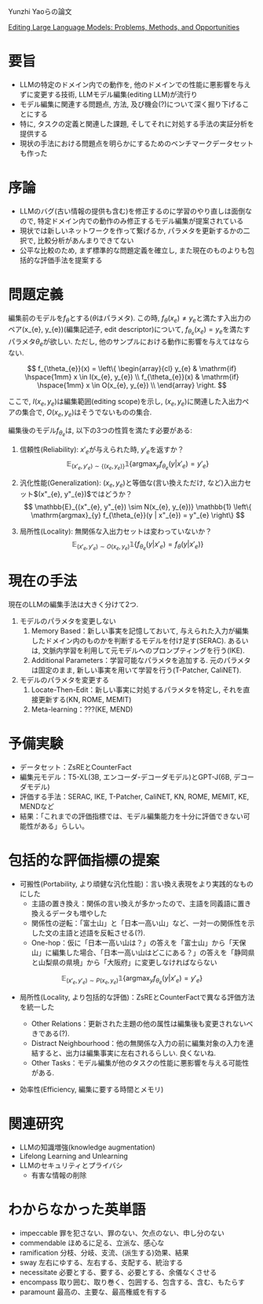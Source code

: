 Yunzhi Yaoらの論文

[Editing Large Language Models: Problems, Methods, and Opportunities](https://arxiv.org/abs/2305.13172 "arxiv")



# 要旨
- LLMの特定のドメイン内での動作を, 他のドメインでの性能に悪影響を与えずに変更する技術, LLMモデル編集(editing LLM)が流行り
- モデル編集に関連する問題点, 方法, 及び機会(?)について深く掘り下げることにする
- 特に, タスクの定義と関連した課題, そしてそれに対処する手法の実証分析を提供する
- 現状の手法における問題点を明らかにするためのベンチマークデータセットも作った

# 序論
- LLMのバグ(古い情報の提供も含む)を修正するのに学習のやり直しは面倒なので, 特定ドメイン内での動作のみ修正するモデル編集が提案されている
- 現状では新しいネットワークを作って繋げるか, パラメタを更新するかの二択で, 比較分析があんまりできてない
- 公平な比較のため, まず標準的な問題定義を確立し, また現在のものよりも包括的な評価手法を提案する

# 問題定義
編集前のモデルを$f_{\theta}$とする($\theta$はパラメタ). この時, $f_{\theta}(x_{e}) \neq y_{e}$と満たす入出力のペア(x_{e}, y_{e})(編集記述子, edit descriptor)について, $f_{\theta_{e}}(x_{e}) = y_{e}$を満たすパラメタ$\theta_{e}$が欲しい. ただし, 他のサンプルにおける動作に影響を与えてはならない.

$$
f_{\theta_{e}}(x) = 
\left\{
    \begin{array}{cl}
    y_{e} & \mathrm{if} \hspace{1mm} x \in I(x_{e}, y_{e}) \\
    f_{\theta_{e}}(x) & \mathrm{if} \hspace{1mm} x \in O(x_{e}, y_{e}) \\
    \end{array}
\right.
$$

ここで, $I(x_{e}, y_{e})$は編集範囲(editing scope)を示し, $(x_{e}, y_{e})$に関連した入出力ペアの集合で, $O(x_{e}, y_{e})$はそうでないものの集合. 

編集後のモデル$f_{\theta_{e}}$は, 以下の3つの性質を満たす必要がある:

1. 信頼性(Reliability): $x'_{e}$が与えられた時, $y'_{e}$を返すか？
$$
\mathbb{E}_{(x'_{e}, y'_{e}) \sim \{(x_{e}, y_{e})\}} \mathbb{1} \left\{ \mathrm{argmax}_{y} f_{\theta_{e}}(y | x'_{e}) = y'_{e} \right\}
$$
2. 汎化性能(Generalization): $(x_{e}, y_{e})$と等価な(言い換えただけ, など)入出力セット$(x"_{e}, y"_{e})$ではどうか？
$$
\mathbb{E}_{(x"_{e}, y"_{e}) \sim N(x_{e}, y_{e})} \mathbb{1} \left\{ \mathrm{argmax}_{y} f_{\theta_{e}}(y | x"_{e}) = y"_{e} \right\}
$$

3. 局所性(Locality):  無関係な入出力セットは変わっていないか？
$$
\mathbb{E}_{(x'_{e}, y'_{e}) \sim O(x_{e}, y_{e})} \mathbb{1} \left\{ f_{\theta_{e}}(y | x'_{e}) = f_{\theta}(y | x'_{e}) \right\}
$$

# 現在の手法
現在のLLMの編集手法は大きく分けて2つ.

1. モデルのパラメタを変更しない
    1. Memory Based：新しい事実を記憶しておいて, 与えられた入力が編集したドメイン内のものかを判断するモデルを付け足す(SERAC). あるいは, 文脈内学習を利用して元モデルへのプロンプティングを行う(IKE).
    2. Additional Parameters：学習可能なパラメタを追加する. 元のパラメタは固定のまま, 新しい事実を用いて学習を行う(T-Patcher, CaliNET).
2. モデルのパラメタを変更する
    1. Locate-Then-Edit：新しい事実に対処するパラメタを特定し, それを直接更新する(KN, ROME, MEMIT)
    2. Meta-learning：???(KE, MEND)

# 予備実験
- データセット：ZsREとCounterFact
- 編集元モデル：T5-XL(3B, エンコーダ-デコーダモデル)とGPT-J(6B, デコーダモデル)
- 評価する手法：SERAC, IKE, T-Patcher, CaliNET, KN, ROME, MEMIT, KE, MENDなど
- 結果：「これまでの評価指標では、モデル編集能力を十分に評価できない可能性がある」らしい。

# 包括的な評価指標の提案
- 可搬性(Portability, より頑健な汎化性能)：言い換え表現をより実践的なものにした
    - 主語の置き換え：関係の言い換えが多かったので、主語を同義語に置き換えるデータも増やした
    - 関係性の逆転：「富士山」と「日本一高い山」など、一対一の関係性を示した文の主語と述語を反転させる(?).
    - One-hop：仮に「日本一高い山は？」の答えを「富士山」から「天保山」に編集した場合、「日本一高い山はどこにある？」の答えを「静岡県と山梨県の県境」から「大阪府」に変更しなければならない


$$
\mathbb{E}_{(x'_{e}, y'_{e}) \sim P(x_{e}, y_{e})} \mathbb{1} \left\{ \mathrm{argmax}_{y} f_{\theta_{e}}(y | x'_{e}) = y'_{e} \right\}
$$
- 局所性(Locality, より包括的な評価)：ZsREとCounterFactで異なる評価方法を統一した
    - Other Relations：更新された主題の他の属性は編集後も変更されないべきである(?).
    - Distract Neighbourhood：他の無関係な入力の前に編集対象の入力を連結すると、出力は編集事実に左右されるらしい. 良くないね.
    - Other Tasks：モデル編集が他のタスクの性能に悪影響を与える可能性がある.

- 効率性(Efficiency, 編集に要する時間とメモリ)

# 関連研究
- LLMの知識増強(knowledge augmentation)
- Lifelong Learning and Unlearning
- LLMのセキュリティとプライバシ
    - 有害な情報の削除

# わからなかった英単語
- impeccable 罪を犯さない、罪のない、欠点のない、申し分のない
- commendable ほめるに足る、立派な、感心な
- ramification 分枝、分岐、支流、(派生する)効果、結果
- sway 左右にゆする、左右する、支配する、統治する
- necessitate 必要とする、要する、必要とする、余儀なくさせる
- encompass 取り囲む、取り巻く、包囲する、包含する、含む、もたらす
- paramount 最高の、主要な、最高権威を有する
